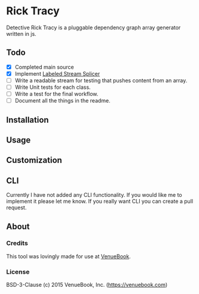 # Rick Tracy
Detective Rick Tracy is a pluggable dependency graph array generator written in js.

## Todo

 - [x] Completed main source
 - [x] Implement [Labeled Stream Splicer](https://github.com/substack/labeled-stream-splicer)
 - [ ] Write a readable stream for testing that pushes content from an array.
 - [ ] Write Unit tests for each class.
 - [ ] Write a test for the final workflow.
 - [ ] Document all the things in the readme.

## Installation

## Usage

## Customization

## CLI
Currently I have not added any CLI functionality. If you would like me to implement it please let me know. If you really want CLI you can create a pull request.

## About

### Credits
This tool was lovingly made for use at [VenueBook](https://venuebook.com/).

### License
BSD-3-Clause (c) 2015 VenueBook, Inc. (https://venuebook.com)
